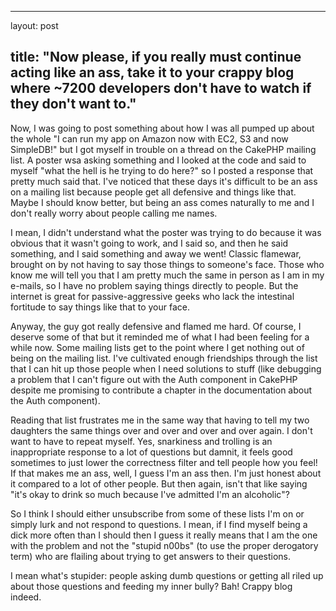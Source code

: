 <hr />

<p>layout: post</p>

<h2>title: "Now please, if you really must continue acting like an ass, take it to your crappy blog where ~7200 developers don't have to watch if they don't want to."</h2>

<p>
Now, I was going to post something about how I was all pumped up about the whole "I can run my app on Amazon now with EC2, S3 and now SimpleDB!" but I got myself in trouble on a thread on the CakePHP mailing list.  A poster wsa asking something and I looked at the code and said to myself "what the hell is he trying to do here?" so I posted a response that pretty much said that.  I've noticed that these days it's difficult to be an ass on a mailing list because people get all defensive and things like that.  Maybe I should know better, but being an ass comes naturally to me and I don't really worry about people calling me names.
</p>

<p>
I mean, I didn't understand what the poster was trying to do because it was obvious that it wasn't going to work, and I said so, and then he said something, and I said something and away we went!  Classic flamewar, brought on by not having to say those things to someone's face.  Those who know me will tell you that I am pretty much the same in person as I am in my e-mails, so I have no problem saying things directly to people.  But the internet is great for passive-aggressive geeks who lack the intestinal fortitude to say things like that to your face.</p>

<p>
Anyway, the guy got really defensive and flamed me hard.  Of course, I deserve some of that but it reminded me of what I had been feeling for a while now.  Some mailing lists get to the point where I get nothing out of being on the mailing list.  I've cultivated enough friendships through the list that I can hit up those people when I need solutions to stuff (like debugging a problem that I can't figure out with the Auth component in CakePHP despite me promising to contribute a chapter in the documentation about the Auth component).
</p>

<p>
Reading that list frustrates me in the same way that having to tell my two daughters the same things over and over and over and over again.  I don't want to have to repeat myself.  Yes, snarkiness and trolling is an inappropriate response to a lot of questions but damnit, it feels good sometimes to just lower the correctness filter and tell people how you feel!  If that makes me an ass, well, I guess I'm an ass then.  I'm just honest about it compared to a lot of other people.  But then again, isn't that like saying "it's okay to drink so much because I've admitted I'm an alcoholic"?
</p>

<p>
So I think I should either unsubscribe from some of these lists I'm on or simply lurk and not respond to questions.  I mean, if I find myself being a dick more often than I should then I guess it really means that I am the one with the problem and not the "stupid n00bs" (to use the proper derogatory term) who are flailing about trying to get answers to their questions.  
</p>

<p>
I mean what's stupider:  people asking dumb questions or getting all riled up about those questions and feeding my inner bully?  Bah!   Crappy blog indeed.</p>

